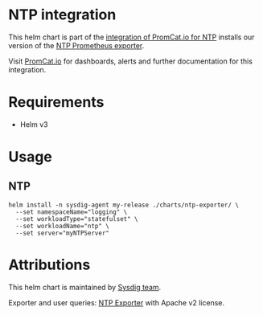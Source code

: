 # NTP integration
This helm chart is part of the [integration of PromCat.io for NTP](https://promcat.io/apps/ntp) installs our version of the [NTP Prometheus exporter](https://github.com/sapcc/ntp_exporter).

Visit [PromCat.io](https://promcat.io/apps/ntp) for dashboards, alerts and further documentation for this integration. 

# Requirements
* Helm v3

# Usage
## NTP
```
helm install -n sysdig-agent my-release ./charts/ntp-exporter/ \
  --set namespaceName="logging" \
  --set workloadType="statefulset" \
  --set workloadName="ntp" \
  --set server="myNTPServer"
```

# Attributions
This helm chart is maintained by [Sysdig team](https://sysdig.com/).

Exporter and user queries: [NTP Exporter](https://github.com/sapcc/ntp_exporter) with Apache v2 license. 